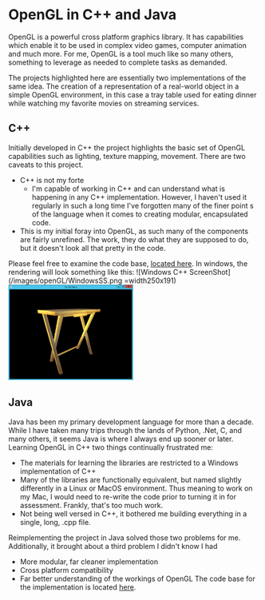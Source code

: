 # OpenGL in C++ and Java
OpenGL is a powerful cross platform graphics library. It has capabilities which enable it to be used in complex video games, computer animation and much more. For me, OpenGL is a tool much like so many others, something to leverage as needed to complete tasks as demanded.

The projects highlighted here are essentially two implementations of the same idea. The creation of a representation of a real-world object in a simple OpenGL environment, in this case a tray table used for eating dinner while watching my favorite movies on streaming services.

## C++
Initially developed in C++ the project highlights the basic set of OpenGL capabilities such as lighting, texture mapping, movement. There are two caveats to this project.
- C++ is not my forte
  - I'm capable of working in C++ and can understand what is happening in any C++ implementation. However, I haven't used it regularly in such a long time I've forgotten many of the finer point s of the language when it comes to creating modular, encapsulated code.
- This is my initial foray into OpenGL, as such many of the components are fairly unrefined. The work, they do what they are supposed to do, but it doesn't look all that pretty in the code.

Please feel free to examine the code base, [located here](https://github.com/matthew-spencer-1/openGL_CPP).
In windows, the rendering will look something like this:
![Windows C++ ScreenShot](/images/openGL/WindowsSS.png =width250x191)
<img src="/images/openGL/WindowsSS.png" width="250" height="191"/>

## Java
Java has been my primary development language for more than a decade. While I have taken many trips through the lands of Python, .Net, C, and many others, it seems Java is where I always end up sooner or later. Learning OpenGL in C++ two things continually frustrated me:
- The materials for learning the libraries are restricted to a Windows implementation of C++
 - Many of the libraries are functionally equivalent, but named slightly differently in a Linux or MacOS environment. Thus meaning to work on my Mac, I would need to re-write the code prior to turning it in for assessment. Frankly, that's too much work.
 - Not being well versed in C++, it bothered me building everything in a single, long, .cpp file.

Reimplementing the project in Java solved those two problems for me. Additionally, it brought about a third problem I didn't know I had
- More modular, far cleaner implementation
- Cross platform compatibility
- Far better understanding of the workings of OpenGL
The code base for the implementation is located [here](https://github.com/matthew-spencer-1/openGL_Java).

